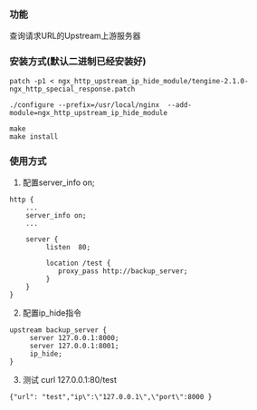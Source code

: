 ### 功能 
查询请求URL的Upstream上游服务器


### 安装方式(默认二进制已经安装好)
```
patch -p1 < ngx_http_upstream_ip_hide_module/tengine-2.1.0-ngx_http_special_response.patch

./configure --prefix=/usr/local/nginx  --add-module=ngx_http_upstream_ip_hide_module

make
make install

```

### 使用方式
1. 配置server_info on;
```
http {
    ...
    server_info on;
    ...
   
    server {
         listen  80;
         
         location /test {
            proxy_pass http://backup_server;
         }
    }   
}
```

2. 配置ip_hide指令
```
upstream backup_server {
     server 127.0.0.1:8000;
     server 127.0.0.1:8001;
     ip_hide;
}
```


3. 测试
curl 127.0.0.1:80/test
```
{"url": "test","ip\":\"127.0.0.1\",\"port\":8000 }
```
